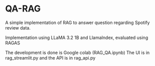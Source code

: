 # QA-RAG

A simple implementation of RAG to answer question regarding Spotify review data.

Implementation using LLaMA 3.2 1B and LlamaIndex, evaluated using RAGAS

The development is done is Google colab (RAG_QA.ipynb)
The UI is in rag_streamlit.py and the API is in rag_api.py
